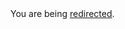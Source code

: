 <html><body>You are being <a href="https://raw.githubusercontent.com/emberjs/ember.js/master/README.md">redirected</a>.</body></html>